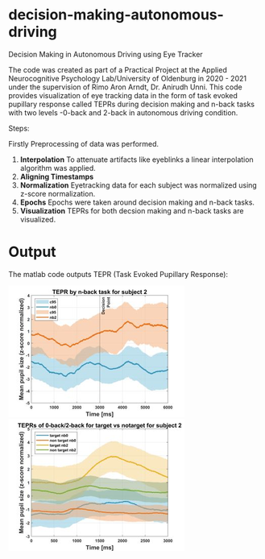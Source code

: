 # decision-making-autonomous-driving
Decision Making in Autonomous Driving using Eye Tracker

The code was created as part of a Practical Project at the Applied Neurocognitive Psychology Lab/University of Oldenburg in 2020 - 2021 under the supervision of Rimo Aron Arndt, Dr. Anirudh Unni.
This code provides visualization of eye tracking data in the form of task evoked pupillary response called TEPRs during decision making and n-back tasks with two levels -0-back and 2-back in autonomous driving condition.

Steps:

Firstly Preprocessing of data was performed.

1. **Interpolation** To attenuate artifacts like eyeblinks a linear interpolation algorithm was applied.
2. **Aligning Timestamps**
3. **Normalization** Eyetracking data for each subject was normalized using z-score normalization.
4. **Epochs** Epochs were taken around decision making and n-back tasks.
5. **Visualization** TEPRs for both decsion making and n-back tasks are visualized. 


# Output

The matlab code outputs TEPR (Task Evoked Pupillary Response):

![TEPRS for decision making -Subject 2 ](output/TEPR_sub2_2.jpg)
![TEPRS for n-back task -Subject 2 ](output/TEPRs_sub2_2.jpg)
